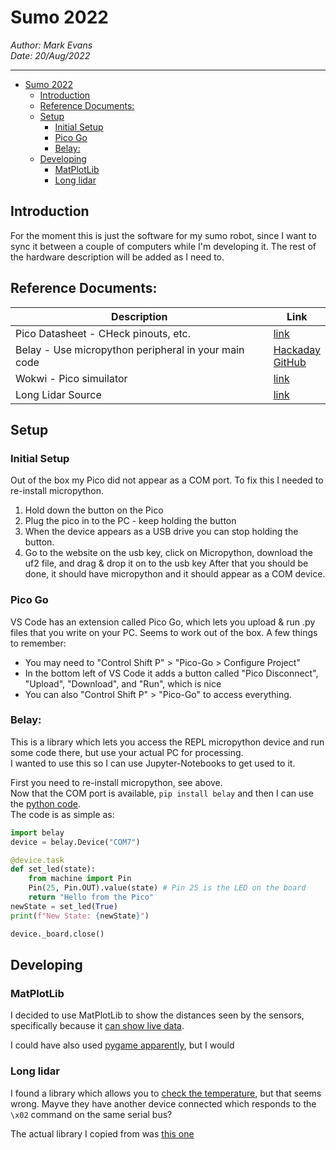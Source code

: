 Sumo 2022
========
*Author: Mark Evans*  
*Date: 20/Aug/2022*

----

- [Sumo 2022](#sumo-2022)
  - [Introduction](#introduction)
  - [Reference Documents:](#reference-documents)
  - [Setup](#setup)
    - [Initial Setup](#initial-setup)
    - [Pico Go](#pico-go)
    - [Belay:](#belay)
  - [Developing](#developing)
    - [MatPlotLib](#matplotlib)
    - [Long lidar](#long-lidar)

## Introduction
For the moment this is just the software for my sumo robot, since I want to sync it between a couple of computers while I'm developing it. The rest of the hardware description will be added as I need to.

## Reference Documents:
| Description | Link |
|----|----|
|Pico Datasheet - CHeck pinouts, etc. | [link](https://datasheets.raspberrypi.com/pico/pico-datasheet.pdf) |
| Belay - Use micropython peripheral in your main code | [Hackaday](https://hackaday.com/2022/08/10/your-micropython-board-can-be-your-tinkering-peripheral/) <br /> [GitHub](https://github.com/BrianPugh/belay) |
| Wokwi - Pico simuilator | [link](https://wokwi.com/projects/new/pi-pico) |
| Long Lidar Source | [link](https://github.com/wahajmurtaza/HLS-LFCD2/blob/main/hls_lfcd2.py) |

## Setup
### Initial Setup
Out of the box my Pico did not appear as a COM port. To fix this I needed to re-install micropython.
1. Hold down the button on the Pico
2. Plug the pico in to the PC - keep holding the button
3. When the device appears as a USB drive you can stop holding the button.
4. Go to the website on the usb key, click on Micropython, download the uf2 file, and drag & drop it on to the usb key
After that you should be done, it should have micropython and it should appear as a COM device.

### Pico Go
VS Code has an extension called Pico Go, which lets you upload & run .py files that you write on your PC.
Seems to work out of the box. A few things to remember:
* You may need to "Control Shift P" > "Pico-Go > Configure Project"
* In the bottom left of VS Code it adds a button called "Pico Disconnect", "Upload", "Download", and "Run", which is nice
* You can also "Control Shift P" > "Pico-Go" to access everything.

### Belay:
This is a library which lets you access the REPL micropython device and run some code there, but use your actual PC for processing.  
I wanted to use this so I can use Jupyter-Notebooks to get used to it.  

First you need to re-install micropython, see above.  
Now that the COM port is available, `pip install belay` and then I can use the [python code](https://belay.readthedocs.io/en/latest/).  
The code is as simple as:
```python
import belay
device = belay.Device("COM7")

@device.task
def set_led(state):
    from machine import Pin
    Pin(25, Pin.OUT).value(state) # Pin 25 is the LED on the board
    return "Hello from the Pico"
newState = set_led(True)
print(f"New State: {newState}")

device._board.close()
```

## Developing
### MatPlotLib
I decided to use MatPlotLib to show the distances seen by the sensors, specifically because it [can show live data](https://www.geeksforgeeks.org/how-to-update-a-plot-in-matplotlib/).

I could have also used [pygame apparently](https://github.com/yoyojacky/Laser_lidar_car_python3/blob/master/new_on.py), but I would 

### Long lidar
I found a library which allows you to [check the temperature](https://github.com/Minhir/laser-control/blob/master/laser.py), but that seems wrong. Mayve they have another device connected which responds to the `\x02` command on the same serial bus?

The actual library I copied from was [this one](https://github.com/wahajmurtaza/HLS-LFCD2/blob/main/hls_lfcd2.py)
